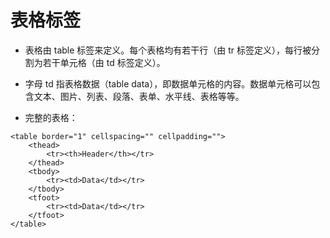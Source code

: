 # 表格标签
 - 表格由 table 标签来定义。每个表格均有若干行（由 tr 标签定义），每行被分割为若干单元格（由 td 标签定义）。
 - 字母 td 指表格数据（table data），即数据单元格的内容。数据单元格可以包含文本、图片、列表、段落、表单、水平线、表格等等。

 - 完整的表格：

```
<table border="1" cellspacing="" cellpadding="">
	<thead>
	    <tr><th>Header</th></tr>	
	</thead>
	<tbody>
		<tr><td>Data</td></tr>	
	</tbody>			
	<tfoot>
		<tr><td>Data</td></tr>
	</tfoot>
</table>
```
